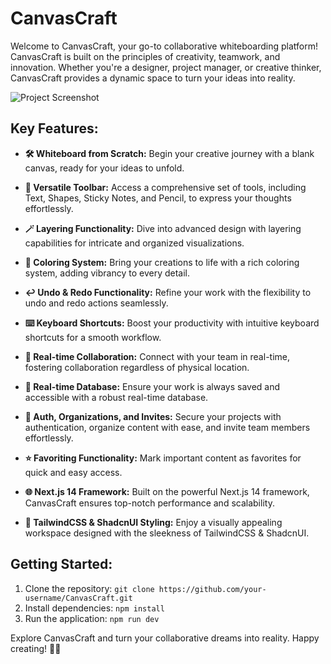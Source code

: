 

# CanvasCraft

Welcome to CanvasCraft, your go-to collaborative whiteboarding platform! CanvasCraft is built on the principles of creativity, teamwork, and innovation. Whether you're a designer, project manager, or creative thinker, CanvasCraft provides a dynamic space to turn your ideas into reality.

![Project Screenshot](https://res.cloudinary.com/dihrwghx2/image/upload/v1707900855/canvas%20craft/vnd9ucednngt6cogy0bs.png)

## **Key Features:**

- **🛠️ Whiteboard from Scratch:** Begin your creative journey with a blank canvas, ready for your ideas to unfold.

- **🧰 Versatile Toolbar:** Access a comprehensive set of tools, including Text, Shapes, Sticky Notes, and Pencil, to express your thoughts effortlessly.

- **🪄 Layering Functionality:** Dive into advanced design with layering capabilities for intricate and organized visualizations.

- **🎨 Coloring System:** Bring your creations to life with a rich coloring system, adding vibrancy to every detail.

- **↩️ Undo & Redo Functionality:** Refine your work with the flexibility to undo and redo actions seamlessly.

- **⌨️ Keyboard Shortcuts:** Boost your productivity with intuitive keyboard shortcuts for a smooth workflow.

- **🤝 Real-time Collaboration:** Connect with your team in real-time, fostering collaboration regardless of physical location.

- **💾 Real-time Database:** Ensure your work is always saved and accessible with a robust real-time database.

- **🔐 Auth, Organizations, and Invites:** Secure your projects with authentication, organize content with ease, and invite team members effortlessly.

- **⭐️ Favoriting Functionality:** Mark important content as favorites for quick and easy access.

- **🌐 Next.js 14 Framework:** Built on the powerful Next.js 14 framework, CanvasCraft ensures top-notch performance and scalability.

- **💅 TailwindCSS & ShadcnUI Styling:** Enjoy a visually appealing workspace designed with the sleekness of TailwindCSS & ShadcnUI.

## **Getting Started:**

1. Clone the repository: `git clone https://github.com/your-username/CanvasCraft.git`
2. Install dependencies: `npm install`
3. Run the application: `npm run dev`

Explore CanvasCraft and turn your collaborative dreams into reality. Happy creating! 🎨✨
